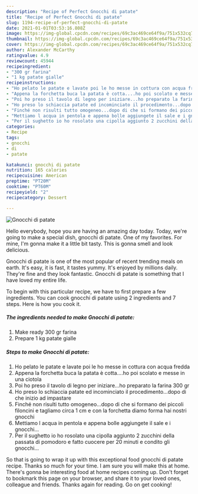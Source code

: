 ```yaml
---
description: "Recipe of Perfect Gnocchi di patate"
title: "Recipe of Perfect Gnocchi di patate"
slug: 1194-recipe-of-perfect-gnocchi-di-patate
date: 2021-01-01T03:53:16.808Z
image: https://img-global.cpcdn.com/recipes/69c3ac469ce64f9a/751x532cq70/gnocchi-di-patate-recipe-main-photo.jpg
thumbnail: https://img-global.cpcdn.com/recipes/69c3ac469ce64f9a/751x532cq70/gnocchi-di-patate-recipe-main-photo.jpg
cover: https://img-global.cpcdn.com/recipes/69c3ac469ce64f9a/751x532cq70/gnocchi-di-patate-recipe-main-photo.jpg
author: Alexander McCarthy
ratingvalue: 4.9
reviewcount: 45944
recipeingredient:
- "300 gr farina"
- "1 kg patate gialle"
recipeinstructions:
- "Ho pelato le patate e lavate poi le ho messe in cottura con acqua fredda"
- "Appena la forchetta buca la patata è cotta....ho poi scolato e messe in una ciotola"
- "Poi ho preso il tavolo di legno per iniziare...ho preparato la farina 300 gr"
- "Ho preso lo schiaccia patate ed incominciato il procedimento...dopo di che inizio ad impastare"
- "Finché non risulti tutto omogeneo...dopo di che si formano dei piccoli filoncini e tagliamo circa 1 cm e con la forchetta diamo forma hai nostri gnocchi"
- "Mettiamo l acqua in pentola e appena bolle aggiungete il sale e i gnocchi..."
- "Per il sughetto io ho rosolato una cipolla aggiunto 2 zucchini della passata di pomodoro e fatto cuocere per 20 minuti e condito gli gnocchi..."
categories:
- Recipe
tags:
- gnocchi
- di
- patate

katakunci: gnocchi di patate 
nutrition: 165 calories
recipecuisine: American
preptime: "PT20M"
cooktime: "PT60M"
recipeyield: "2"
recipecategory: Dessert

---
```



![Gnocchi di patate](https://img-global.cpcdn.com/recipes/69c3ac469ce64f9a/751x532cq70/gnocchi-di-patate-recipe-main-photo.jpg)

Hello everybody, hope you are having an amazing day today. Today, we're going to make a special dish, gnocchi di patate. One of my favorites. For mine, I'm gonna make it a little bit tasty. This is gonna smell and look delicious.

Gnocchi di patate is one of the most popular of recent trending meals on earth. It's easy, it is fast, it tastes yummy. It's enjoyed by millions daily. They're fine and they look fantastic. Gnocchi di patate is something that I have loved my entire life.




To begin with this particular recipe, we have to first prepare a few ingredients. You can cook gnocchi di patate using 2 ingredients and 7 steps. Here is how you cook it.

<!--inarticleads1-->

##### The ingredients needed to make Gnocchi di patate:

1. Make ready 300 gr farina
1. Prepare 1 kg patate gialle




<!--inarticleads2-->

##### Steps to make Gnocchi di patate:

1. Ho pelato le patate e lavate poi le ho messe in cottura con acqua fredda
1. Appena la forchetta buca la patata è cotta....ho poi scolato e messe in una ciotola
1. Poi ho preso il tavolo di legno per iniziare...ho preparato la farina 300 gr
1. Ho preso lo schiaccia patate ed incominciato il procedimento...dopo di che inizio ad impastare
1. Finché non risulti tutto omogeneo...dopo di che si formano dei piccoli filoncini e tagliamo circa 1 cm e con la forchetta diamo forma hai nostri gnocchi
1. Mettiamo l acqua in pentola e appena bolle aggiungete il sale e i gnocchi...
1. Per il sughetto io ho rosolato una cipolla aggiunto 2 zucchini della passata di pomodoro e fatto cuocere per 20 minuti e condito gli gnocchi...




So that is going to wrap it up with this exceptional food gnocchi di patate recipe. Thanks so much for your time. I am sure you will make this at home. There's gonna be interesting food at home recipes coming up. Don't forget to bookmark this page on your browser, and share it to your loved ones, colleague and friends. Thanks again for reading. Go on get cooking!
